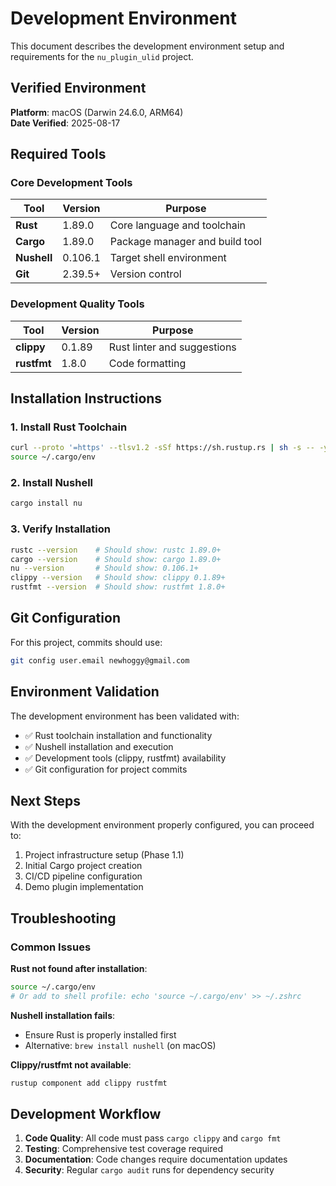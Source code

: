 # Development Environment

This document describes the development environment setup and requirements for the `nu_plugin_ulid` project.

## Verified Environment

**Platform**: macOS (Darwin 24.6.0, ARM64)  
**Date Verified**: 2025-08-17

## Required Tools

### Core Development Tools

| Tool | Version | Purpose |
|------|---------|---------|
| **Rust** | 1.89.0 | Core language and toolchain |
| **Cargo** | 1.89.0 | Package manager and build tool |
| **Nushell** | 0.106.1 | Target shell environment |
| **Git** | 2.39.5+ | Version control |

### Development Quality Tools

| Tool | Version | Purpose |
|------|---------|---------|
| **clippy** | 0.1.89 | Rust linter and suggestions |
| **rustfmt** | 1.8.0 | Code formatting |

## Installation Instructions

### 1. Install Rust Toolchain

```bash
curl --proto '=https' --tlsv1.2 -sSf https://sh.rustup.rs | sh -s -- -y
source ~/.cargo/env
```

### 2. Install Nushell

```bash
cargo install nu
```

### 3. Verify Installation

```bash
rustc --version    # Should show: rustc 1.89.0+
cargo --version    # Should show: cargo 1.89.0+
nu --version       # Should show: 0.106.1+
clippy --version   # Should show: clippy 0.1.89+
rustfmt --version  # Should show: rustfmt 1.8.0+
```

## Git Configuration

For this project, commits should use:
```bash
git config user.email newhoggy@gmail.com
```

## Environment Validation

The development environment has been validated with:
- ✅ Rust toolchain installation and functionality
- ✅ Nushell installation and execution
- ✅ Development tools (clippy, rustfmt) availability
- ✅ Git configuration for project commits

## Next Steps

With the development environment properly configured, you can proceed to:
1. Project infrastructure setup (Phase 1.1)
2. Initial Cargo project creation
3. CI/CD pipeline configuration
4. Demo plugin implementation

## Troubleshooting

### Common Issues

**Rust not found after installation**:
```bash
source ~/.cargo/env
# Or add to shell profile: echo 'source ~/.cargo/env' >> ~/.zshrc
```

**Nushell installation fails**:
- Ensure Rust is properly installed first
- Alternative: `brew install nushell` (on macOS)

**Clippy/rustfmt not available**:
```bash
rustup component add clippy rustfmt
```

## Development Workflow

1. **Code Quality**: All code must pass `cargo clippy` and `cargo fmt`
2. **Testing**: Comprehensive test coverage required
3. **Documentation**: Code changes require documentation updates
4. **Security**: Regular `cargo audit` runs for dependency security